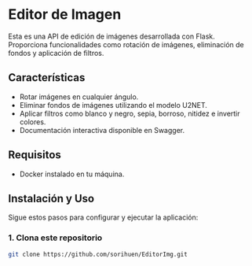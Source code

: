 # Editor de Imagen

Esta es una API de edición de imágenes desarrollada con Flask. Proporciona funcionalidades como rotación de imágenes, eliminación de fondos y aplicación de filtros. 

## Características

- Rotar imágenes en cualquier ángulo.
- Eliminar fondos de imágenes utilizando el modelo U2NET.
- Aplicar filtros como blanco y negro, sepia, borroso, nitidez e invertir colores.
- Documentación interactiva disponible en Swagger.

## Requisitos

- Docker instalado en tu máquina.

## Instalación y Uso

Sigue estos pasos para configurar y ejecutar la aplicación:

### 1. Clona este repositorio
```sh
git clone https://github.com/sorihuen/EditorImg.git
